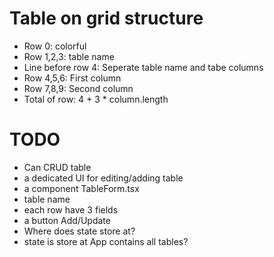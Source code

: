 # Table on grid structure
  - Row 0: colorful
  - Row 1,2,3: table name
  - Line before row 4: Seperate table name and tabe columns
  - Row 4,5,6: First column
  - Row 7,8,9: Second column
  - Total of row: 4 + 3 * column.length

# TODO
  - Can CRUD table
  - a dedicated UI for editing/adding table
  - a component TableForm.tsx
  - table name
  - each row have 3 fields
  - a button Add/Update
  - Where does state store at?
  - state is store at App contains all tables?
